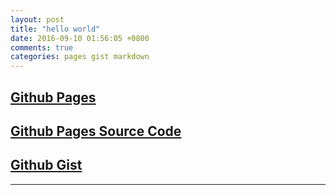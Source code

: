 ```yaml
---
layout: post
title: "hello world"
date: 2016-09-10 01:56:05 +0800
comments: true
categories: pages gist markdown
---
```


## [Github Pages](https://copy0401.github.io) 
## [Github Pages Source Code](https://github.com/copy0401/copy0401.github.io)
## [Github Gist](https://gist.github.com/copy0401) 

---


